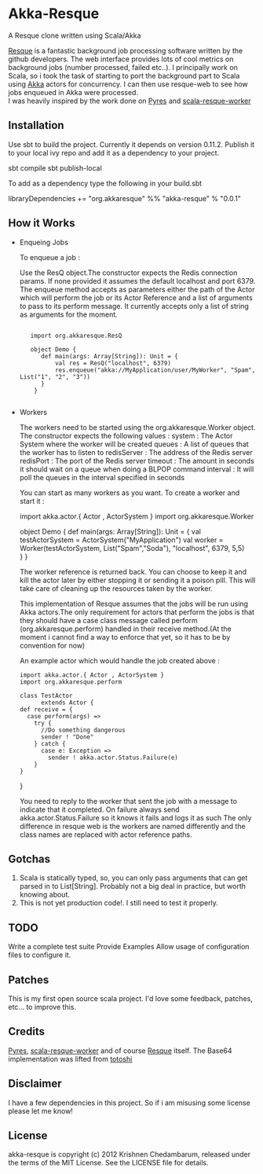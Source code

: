 Akka-Resque
===========
A Resque clone written using Scala/Akka

[Resque](http://github.com/defunkt/resque) is a fantastic background job processing software written by the github developers.
The web interface provides lots of cool metrics on background jobs (number processed, failed etc..).
I principally work on Scala, so i took the task of starting to port the background part
to Scala using [Akka](https://github.com/akka/akka) actors for concurrency. I can then use resque-web to see how jobs enqueued in Akka were processed.  
I was heavily inspired by the work done on [Pyres](http://github.com/binarydud/pyres) and [scala-resque-worker](jamesgolick/scala-resque-worker)

Installation
------------
Use sbt to build the project. Currently it depends on version 0.11.2. Publish it to your local ivy repo and add it as a dependency to your project.

sbt compile
sbt publish-local

To add as a dependency type the following in your build.sbt

libraryDependencies += "org.akkaresque" %% "akka-resque" % "0.0.1"

How it Works
------------

* Enqueing Jobs
  
  To enqueue a job :
     
     Use the ResQ object.The constructor expects the Redis connection params. If none provided it assumes the default localhost and port 6379.
     The enqueue method accepts as parameters either the path of the Actor which will perform the job or its Actor Reference and a list of arguments to pass to its perform message.
     It currently accepts only a list of string as arguments for the moment.
     
     <pre lang="scala"><code>  
     import org.akkaresque.ResQ
     
     object Demo {
      	def main(args: Array[String]): Unit = {
  			val res = ResQ("localhost", 6379) 
  			res.enqueue("akka://MyApplication/user/MyWorker", "Spam", List("1", "2", "3"))
  		}
  	  }
     </code></pre>
     
* Workers   

  The workers need to be started using the org.akkaresque.Worker object.
  The constructor expects the following values : 
    system : The Actor System where the worker will be created
    queues : A list of queues that the worker has to listen to
    redisServer : The address of the Redis server 
    redisPort : The port of the Redis server
    timeout : The amount in seconds it should wait on a queue when doing a BLPOP command
    interval : It will poll the queues in the interval specified in seconds
    
  You can start as many workers as you want. To create a worker and start it :
    
     import akka.actor.{ Actor , ActorSystem }
     import org.akkaresque.Worker
     
     object Demo {
     	def main(args: Array[String]): Unit = {
			val testActorSystem = ActorSystem("MyApplication")
			val worker = Worker(testActorSystem, List("Spam","Soda"), "localhost", 6379, 5,5)     	   
     	}
     }
  
  The worker reference is returned back. You can choose to keep it and kill the actor later by either stopping it or sending it a poison pill. 
  This will take care of cleaning up the resources taken by the worker.

  This implementation of Resque assumes that the jobs will be run using Akka actors.The only requirement for actors that perform the jobs 
  is that they should have a case class message called perform (org.akkaresque.perform) 
  handled in their receive method.(At the moment i cannot find a way to enforce that yet, so it has to be by convention for now)

  An example actor which would handle the job created above :
      
      import akka.actor.{ Actor , ActorSystem }
      import org.akkaresque.perform
  
	  class TestActor
	  		extends Actor {
	  def receive = {
	    case perform(args) =>
	      try {
	        //Do something dangerous
	        sender ! "Done"
	      } catch {
	        case e: Exception =>
	          sender ! akka.actor.Status.Failure(e)
	      }
	  }
	}

  You need to reply to the worker that sent the job with a message to indicate that it completed. On failure always send akka.actor.Status.Failure so it knows it fails and logs it as such
  The only difference in resque web is the workers are named differently and the class names are replaced with actor reference paths.

Gotchas
-------
  1. Scala is statically typed, so, you can only pass arguments that can get parsed in to List[String]. Probably not a big deal in practice, but worth knowing about.
  2. This is not yet production code!. I still need to test it properly.

TODO
----
Write a complete test suite
Provide Examples
Allow usage of configuration files to configure it.

Patches
-------

This is my first open source scala project. I'd love some feedback, patches, etc... to improve this. 

Credits
-------

[Pyres](http://github.com/binarydud/pyres), [scala-resque-worker](jamesgolick/scala-resque-worker) and of course [Resque](http://github.com/defunkt/resque) itself.
The Base64 implementation was lifted from [totoshi](https://github.com/tototoshi/scala-base64)


Disclaimer
-------
I have a few dependencies in this project. So if i am misusing some license please let me know!

License
------

akka-resque is copyright (c) 2012 Krishnen Chedambarum, released under the terms of the MIT License. See the LICENSE file for details.


